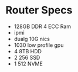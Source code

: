# Router Specs
* 128GB DDR 4 ECC Ram
* ipmi
* dualg 10G nics
* 1030 low profile gpu
* 4 8TB HDD
* 2 256 SSD
* 1 512 NVME